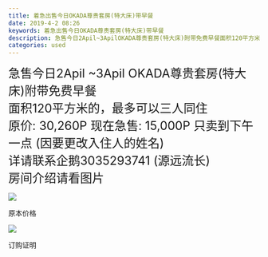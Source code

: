 ```yaml
---
title: 着急出售今日OKADA尊贵套房(特大床)带早餐
date: 2019-4-2 08:26
keywords: 着急出售今日OKADA尊贵套房(特大床)带早餐
description: 急售今日2Apil~3ApilOKADA尊贵套房(特大床)附带免费早餐面积120平方米的，最多可以三人同住原价:30,260P现在急售:15,000P只卖到下午一点(因要更改入住人的姓名)详请联系企鹅3035293741(源远流长)房间介绍
categories: used
---
```

<td class="t_f" id="postmessage_3371010">

<font size="5">急售今日2Apil ~3Apil OKADA尊贵套房(特大床)附带免费早餐</font><br/>
<font size="5">面积120平方米的，最多可以三人同住</font><br/>
<font size="5">原价: 30,260P 现在急售: 15,000P 只卖到下午一点 (因要更改入住人的姓名)</font><br/>
<font size="5">详请联系企鹅3035293741 (源远流长)</font><br/>
<font size="5">房间介绍请看图片</font><br/>

<img aid="1128353" data-cf-modified-5070db233666a19ebbbac590-="" file="data/attachment/forum/201904/02/081723jbi52tizuuut9z7y.png.thumb.jpg" id="aimg_1128353" inpost="1" onclick="" onmouseover="" src="http://www.flw.ph/data/attachment/forum/201904/02/081723jbi52tizuuut9z7y.png" style="cursor:pointer" zoomfile="data/attachment/forum/201904/02/081723jbi52tizuuut9z7y.png"/>


原本价格

<img aid="1128365" data-cf-modified-5070db233666a19ebbbac590-="" file="data/attachment/forum/201904/02/082313ozfb6ltbcfxtc4fz.jpg.thumb.jpg" id="aimg_1128365" inpost="1" onclick="" onmouseover="" src="http://www.flw.ph/data/attachment/forum/201904/02/082313ozfb6ltbcfxtc4fz.jpg" style="cursor:pointer" zoomfile="data/attachment/forum/201904/02/082313ozfb6ltbcfxtc4fz.jpg"/>


订购证明<br/>
</td>
